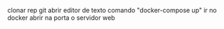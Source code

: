 clonar rep git 
abrir editor de texto 
comando "docker-compose up"
ir no docker 
abrir na porta o servidor web 
